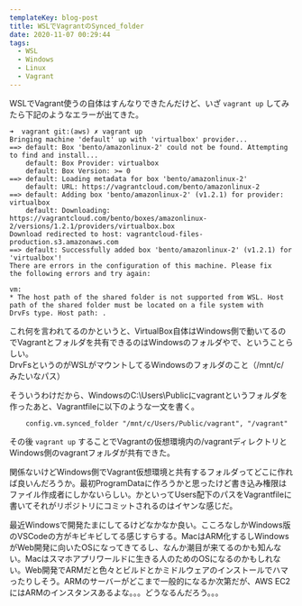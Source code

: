 ```yaml
---
templateKey: blog-post
title: WSLでVagrantのSynced_folder
date: 2020-11-07 00:29:44
tags:
  - WSL
  - Windows
  - Linux
  - Vagrant
---
```


WSLでVagrant使うの自体はすんなりできたんだけど、いざ `vagrant up` してみたら下記のようなエラーが出てきた。

```
➜  vagrant git:(aws) ✗ vagrant up
Bringing machine 'default' up with 'virtualbox' provider...
==> default: Box 'bento/amazonlinux-2' could not be found. Attempting to find and install...
    default: Box Provider: virtualbox
    default: Box Version: >= 0
==> default: Loading metadata for box 'bento/amazonlinux-2'
    default: URL: https://vagrantcloud.com/bento/amazonlinux-2
==> default: Adding box 'bento/amazonlinux-2' (v1.2.1) for provider: virtualbox
    default: Downloading: https://vagrantcloud.com/bento/boxes/amazonlinux-2/versions/1.2.1/providers/virtualbox.box
Download redirected to host: vagrantcloud-files-production.s3.amazonaws.com
==> default: Successfully added box 'bento/amazonlinux-2' (v1.2.1) for 'virtualbox'!
There are errors in the configuration of this machine. Please fix
the following errors and try again:

vm:
* The host path of the shared folder is not supported from WSL. Host
path of the shared folder must be located on a file system with
DrvFs type. Host path: .
```

これ何を言われてるのかというと、VirtualBox自体はWindows側で動いてるのでVagrantとフォルダを共有できるのはWindowsのフォルダやで、ということらしい。  
DrvFsというのがWSLがマウントしてるWindowsのフォルダのこと（/mnt/c/ みたいなパス）

そういうわけだから、WindowsのC:\Users\Publicにvagrantというフォルダを作ったあと、Vagrantfileに以下のような一文を書く。

```
    config.vm.synced_folder "/mnt/c/Users/Public/vagrant", "/vagrant"
```

その後 `vagrant up` することでVagrantの仮想環境内の/vagrantディレクトリとWindows側のvagrantフォルダが共有できた。

関係ないけどWindows側でVagrant仮想環境と共有するフォルダってどこに作れば良いんだろうか。最初ProgramDataに作ろうかと思ったけど書き込み権限はファイル作成者にしかないらしい。かといってUsers配下のパスをVagrantfileに書いてそれがリポジトリにコミットされるのはイヤンな感じだ。

最近Windowsで開発たまにしてるけどなかなか良い。こころなしかWindows版のVSCodeの方がキビキビしてる感じすらする。MacはARM化するしWindowsがWeb開発に向いたOSになってきてるし、なんか潮目が来てるのかも知んない。Macはスマホアプリワールドに生きる人のためのOSになるのかもしれない。Web開発でARMだと色々とビルドとかミドルウェアのインストールでハマったりしそう。ARMのサーバーがどこまで一般的になるか次第だが、AWS EC2にはARMのインスタンスあるよな。。。どうなるんだろう。。。


